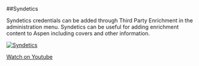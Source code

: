 ##Syndetics

Syndetics credentials can be added through Third Party Enrichment in the administration menu. Syndetics can be useful for adding enrichment content to Aspen including covers and other information.

[![Syndetics](/manual/images/Syndetics.jpg)](https://youtu.be/F0k5rmIc1FA)

[Watch on Youtube](https://youtu.be/F0k5rmIc1FA)
